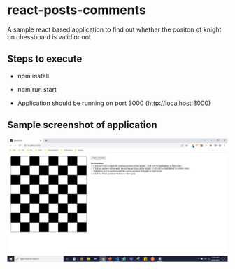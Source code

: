 # react-posts-comments

A sample react based application to find out whether the positon of knight on chessboard is valid or not

## Steps to execute

- npm install
- npm run start

- Application should be running on port 3000 (http://localhost:3000)

## Sample screenshot of application

![plot](./screenshot.png)
